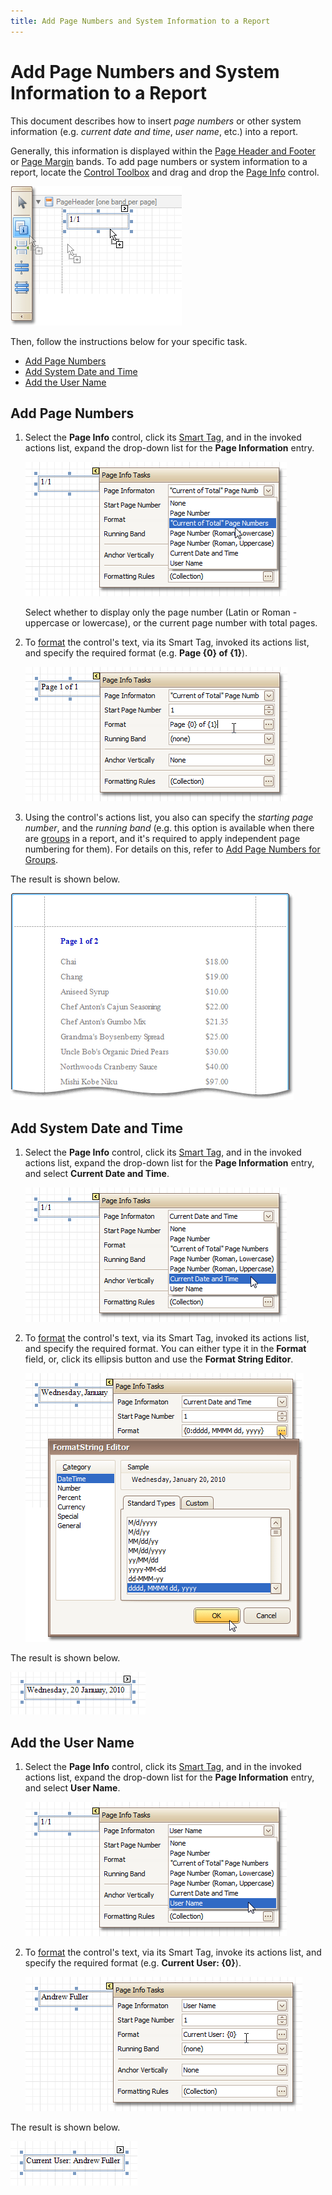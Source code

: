 ```yaml
---
title: Add Page Numbers and System Information to a Report
---
```

# Add Page Numbers and System Information to a Report
This document describes how to insert _page numbers_ or other system information (e.g. _current date and time_, _user name_, etc.) into a report.

Generally, this information is displayed within the [Page Header and Footer](../../../../../interface-elements-for-desktop/articles/report-designer/report-designer-for-winforms/report-designer-reference/report-bands/page-header-and-footer.md) or [Page Margin](../../../../../interface-elements-for-desktop/articles/report-designer/report-designer-for-winforms/report-designer-reference/report-bands/page-margin-bands.md) bands. To add page numbers or system information to a report, locate the [Control Toolbox](../../../../../interface-elements-for-desktop/articles/report-designer/report-designer-for-winforms/report-designer-reference/report-designer-ui/control-toolbox.md) and drag and drop the [Page Info](../../../../../interface-elements-for-desktop/articles/report-designer/report-designer-for-winforms/report-designer-reference/report-controls/page-info.md) control.

![RD_HowTo_InsertUserName_0](../../../../images/Img8518.png)

Then, follow the instructions below for your specific task.
* [Add Page Numbers](#pagenumbers)
* [Add System Date and Time](#datetime)
* [Add the User Name](#username)

## <a name="pagenumbers"/>Add Page Numbers
1. Select the **Page Info** control, click its [Smart Tag](../../../../../interface-elements-for-desktop/articles/report-designer/report-designer-for-winforms/report-designer-reference/report-designer-ui/smart-tag.md), and in the invoked actions list, expand the drop-down list for the **Page Information** entry.
	
	![RD_HowTo_InsertPageNumber_0](../../../../images/Img8535.png)
	
	Select whether to display only the page number (Latin or Roman - uppercase or lowercase), or the current page number with total pages.
2. To [format](../../../../../interface-elements-for-desktop/articles/report-designer/report-designer-for-winforms/report-editing-basics/change-value-formatting-of-report-elements.md) the control's text, via its Smart Tag, invoked its actions list, and specify the required format (e.g. **Page {0} of {1}**).
	
	![RD_HowTo_InsertPageNumber_1](../../../../images/Img8536.png)
3. Using the control's actions list, you also can specify the _starting page number_, and the _running band_ (e.g. this option is available when there are [groups](../../../../../interface-elements-for-desktop/articles/report-designer/report-designer-for-winforms/report-editing-basics/change-or-apply-data-grouping-to-a-report.md) in a report, and it's required to apply independent page numbering for them). For details on this, refer to [Add Page Numbers for Groups](../../../../../interface-elements-for-desktop/articles/report-designer/report-designer-for-winforms/create-reports/miscellaneous/add-page-numbers-for-groups.md).

The result is shown below.

![RD_HowTo_InsertPageNumber_2](../../../../images/Img8537.png)

## <a name="datetime"/>Add System Date and Time
1. Select the **Page Info** control, click its [Smart Tag](../../../../../interface-elements-for-desktop/articles/report-designer/report-designer-for-winforms/report-designer-reference/report-designer-ui/smart-tag.md), and in the invoked actions list, expand the drop-down list for the **Page Information** entry, and select **Current Date and Time**.
	
	![RD_HowTo_InsertDateTime_0](../../../../images/Img8522.png)
2. To [format](../../../../../interface-elements-for-desktop/articles/report-designer/report-designer-for-winforms/report-editing-basics/change-value-formatting-of-report-elements.md) the control's text, via its Smart Tag, invoked its actions list, and specify the required format. You can either type it in the **Format** field, or, click its ellipsis button and use the **Format String Editor**.
	
	![RD_HowTo_InsertDateTime_2](../../../../images/Img8524.png)

The result is shown below.

![RD_HowTo_InsertDateTime_1](../../../../images/Img8523.png)

## <a name="username"/>Add the User Name
1. Select the **Page Info** control, click its [Smart Tag](../../../../../interface-elements-for-desktop/articles/report-designer/report-designer-for-winforms/report-designer-reference/report-designer-ui/smart-tag.md), and in the invoked actions list, expand the drop-down list for the **Page Information** entry, and select **User Name**.
	
	![RD_HowTo_InsertUserName_1](../../../../images/Img8519.png)
2. To [format](../../../../../interface-elements-for-desktop/articles/report-designer/report-designer-for-winforms/report-editing-basics/change-value-formatting-of-report-elements.md) the control's text, via its Smart Tag, invoke its actions list, and specify the required format (e.g. **Current User: {0}**).
	
	![RD_HowTo_InsertUserName_2](../../../../images/Img8520.png)

The result is shown below.

![RD_HowTo_InsertUserName_3](../../../../images/Img8521.png)
